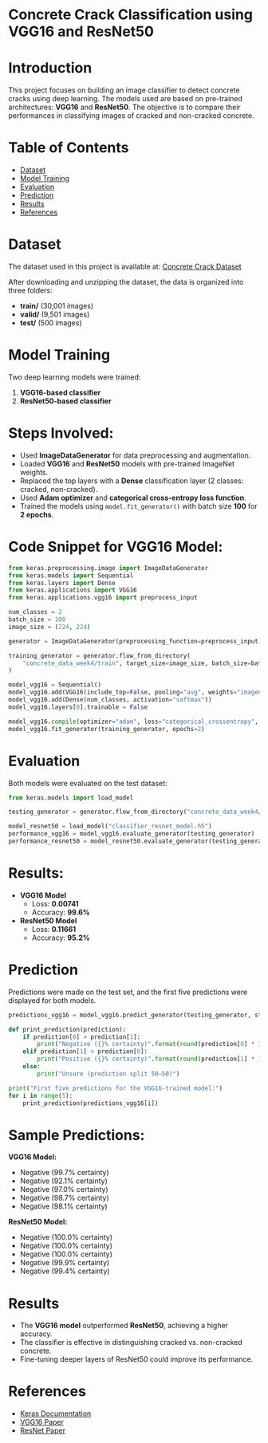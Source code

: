 # Concrete Crack Classification using VGG16 and ResNet50

# Introduction
This project focuses on building an image classifier to detect concrete cracks using deep learning. The models used are based on pre-trained architectures: **VGG16** and **ResNet50**. The objective is to compare their performances in classifying images of cracked and non-cracked concrete.

# Table of Contents
- [Dataset](#dataset)
- [Model Training](#model-training)
- [Evaluation](#evaluation)
- [Prediction](#prediction)
- [Results](#results)
- [References](#references)

# Dataset
The dataset used in this project is available at:
[Concrete Crack Dataset](https://s3-api.us-geo.objectstorage.softlayer.net/cf-courses-data/CognitiveClass/DL0321EN/data/concrete_data_week4.zip)

After downloading and unzipping the dataset, the data is organized into three folders:
- **train/** (30,001 images)
- **valid/** (9,501 images)
- **test/** (500 images)

# Model Training
Two deep learning models were trained:
1. **VGG16-based classifier**
2. **ResNet50-based classifier**

# Steps Involved:
- Used **ImageDataGenerator** for data preprocessing and augmentation.
- Loaded **VGG16** and **ResNet50** models with pre-trained ImageNet weights.
- Replaced the top layers with a **Dense** classification layer (2 classes: cracked, non-cracked).
- Used **Adam optimizer** and **categorical cross-entropy loss function**.
- Trained the models using `model.fit_generator()` with batch size **100** for **2 epochs**.

# Code Snippet for VGG16 Model:
```python
from keras.preprocessing.image import ImageDataGenerator
from keras.models import Sequential
from keras.layers import Dense
from keras.applications import VGG16
from keras.applications.vgg16 import preprocess_input

num_classes = 2
batch_size = 100
image_size = (224, 224)

generator = ImageDataGenerator(preprocessing_function=preprocess_input)

training_generator = generator.flow_from_directory(
    "concrete_data_week4/train", target_size=image_size, batch_size=batch_size, class_mode="categorical"
)

model_vgg16 = Sequential()
model_vgg16.add(VGG16(include_top=False, pooling="avg", weights="imagenet"))
model_vgg16.add(Dense(num_classes, activation="softmax"))
model_vgg16.layers[0].trainable = False

model_vgg16.compile(optimizer="adam", loss="categorical_crossentropy", metrics=["accuracy"])
model_vgg16.fit_generator(training_generator, epochs=2)
```

# Evaluation
Both models were evaluated on the test dataset:
```python
from keras.models import load_model

testing_generator = generator.flow_from_directory("concrete_data_week4/test", target_size=image_size, shuffle=False)

model_resnet50 = load_model("classifier_resnet_model.h5")
performance_vgg16 = model_vgg16.evaluate_generator(testing_generator)
performance_resnet50 = model_resnet50.evaluate_generator(testing_generator)
```
# Results:
- **VGG16 Model**
  - Loss: **0.00741**
  - Accuracy: **99.6%**
- **ResNet50 Model**
  - Loss: **0.11661**
  - Accuracy: **95.2%**

# Prediction
Predictions were made on the test set, and the first five predictions were displayed for both models.
```python
predictions_vgg16 = model_vgg16.predict_generator(testing_generator, steps=1)

def print_prediction(prediction):
    if prediction[0] > prediction[1]:
        print("Negative ({}% certainty)".format(round(prediction[0] * 100, 1)))
    elif prediction[1] > prediction[0]:
        print("Positive ({}% certainty)".format(round(prediction[1] * 100, 1)))
    else:
        print("Unsure (prediction split 50–50)")

print("First five predictions for the VGG16-trained model:")
for i in range(5):
    print_prediction(predictions_vgg16[i])
```

# Sample Predictions:
**VGG16 Model:**
- Negative (99.7% certainty)
- Negative (92.1% certainty)
- Negative (97.0% certainty)
- Negative (98.7% certainty)
- Negative (98.1% certainty)

**ResNet50 Model:**
- Negative (100.0% certainty)
- Negative (100.0% certainty)
- Negative (100.0% certainty)
- Negative (99.9% certainty)
- Negative (99.4% certainty)

# Results
- The **VGG16 model** outperformed **ResNet50**, achieving a higher accuracy.
- The classifier is effective in distinguishing cracked vs. non-cracked concrete.
- Fine-tuning deeper layers of ResNet50 could improve its performance.

# References
- [Keras Documentation](https://keras.io/)
- [VGG16 Paper](https://arxiv.org/abs/1409.1556)
- [ResNet Paper](https://arxiv.org/abs/1512.03385)

